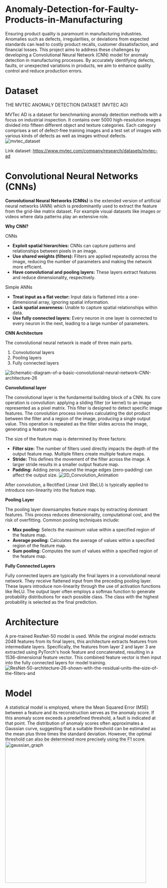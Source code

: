 # Anomaly-Detection-for-Faulty-Products-in-Manufacturing

Ensuring product quality is paramount in manufacturing industries. Anomalies such as defects, irregularities, or deviations from expected standards can lead to costly product recalls, customer dissatisfaction, and financial losses. This project aims to address these challenges by developing a Convolutional Neural Network (CNN) model for anomaly detection in manufacturing processes. By accurately identifying defects, faults, or unexpected variations in products, we aim to enhance quality control and reduce production errors.

# Dataset

THE MVTEC ANOMALY DETECTION DATASET (MVTEC AD)

MVTec AD is a dataset for benchmarking anomaly detection methods with a focus on industrial inspection. It contains over 5000 high-resolution images divided into fifteen different object and texture categories. Each category comprises a set of defect-free training images and a test set of images with various kinds of defects as well as images without defects.
![mvtec_dataset](https://github.com/user-attachments/assets/5278cb86-2345-4aa9-b381-cdfc4ac311ae)

Link dataset: https://www.mvtec.com/company/research/datasets/mvtec-ad

# Convolutional Neural Networks (CNNs)
**Convolutional Neural Networks (CNNs)** is the extended version of artificial neural networks (ANN) which is predominantly used to extract the feature from the grid-like matrix dataset. For example visual datasets like images or videos where data patterns play an extensive role.

**Why CNN?**

CNNs

* **Exploit spatial hierarchies:** CNNs can capture patterns and relationships between pixels in an image. 
* **Use shared weights (filters):** Filters are applied repeatedly across the image, reducing the number of parameters and making the network more efficient.
* **Have convolutional and pooling layers:** These layers extract features and reduce dimensionality, respectively.

Simple ANNs
 
* **Treat input as a flat vector:** Input data is flattened into a one-dimensional array, ignoring spatial information.
* **Lack spatial awareness:** Unable to capture spatial relationships within data.
* **Use fully connected layers:** Every neuron in one layer is connected to every neuron in the next, leading to a large number of parameters. 


**CNN Architecture**

The convolutional neural network is made of three main parts.
1) Convolutional layers
2) Pooling layers
3) Fully connected layers

![Schematic-diagram-of-a-basic-convolutional-neural-network-CNN-architecture-26](https://github.com/user-attachments/assets/c28dda9d-ed47-4fda-a634-d12b406fe867)

**Convolutional layer**

The convolutional layer is the fundamental building block of a CNN. Its core operation is convolution: applying a sliding filter (or kernel) to an image represented as a pixel matrix. This filter is designed to detect specific image features. The convolution process involves calculating the dot product between the filter and a region of the image, producing a single output value. This operation is repeated as the filter slides across the image, generating a feature map.

The size of the feature map is determined by three factors:

* **Filter size:** The number of filters used directly impacts the depth of the output feature map. Multiple filters create multiple feature maps.
* **Stride:** This defines the movement of the filter across the image. A larger stride results in a smaller output feature map.
* **Padding:** Adding zeros around the image edges (zero-padding) can affect the output size.
![2D_Convolution_Animation](https://github.com/user-attachments/assets/4dc1b2ff-252f-4d4d-9464-f24ffffa1686) 

After convolution, a Rectified Linear Unit (ReLU) is typically applied to introduce non-linearity into the feature map. 

**Pooling Layer**

The pooling layer downsamples feature maps by extracting dominant features. This process reduces dimensionality, computational cost, and the risk of overfitting. Common pooling techniques include:

* **Max pooling:** Selects the maximum value within a specified region of the feature map.
* **Average pooling:** Calculates the average of values within a specified region of the feature map. 
* **Sum pooling:** Computes the sum of values within a specified region of the feature map. 

**Fully Connected Layers**

Fully connected layers are typically the final layers in a convolutional neural network. They receive flattened input from the preceding pooling layer. These layers introduce non-linearity through the use of activation functions like ReLU. The output layer often employs a softmax function to generate probability distributions for each possible class. The class with the highest probability is selected as the final prediction. 

# Architecture

A pre-trained ResNet-50 model is used. While the original model extracts 2048 features from its final layers, this architecture extracts features from intermediate layers. Specifically, the features from layer 2 and layer 3 are extracted using PyTorch's hook feature and concatenated, resulting in a 1536-dimensional feature vector. This combined feature vector is then input into the fully connected layers for model training. 
![ResNet-50-architecture-26-shown-with-the-residual-units-the-size-of-the-filters-and](https://github.com/user-attachments/assets/fe74e5a8-61bf-4e41-8ae1-afca879381d5)

# Model
A statistical model is employed, where the Mean Squared Error (MSE) between a feature and its reconstruction serves as the anomaly score. If this anomaly score exceeds a predefined threshold, a fault is indicated at that point. The distribution of anomaly scores often approximates a Gaussian curve, suggesting that a suitable threshold can be estimated as the mean plus three times the standard deviation. However, the optimal threshold can also be determined more precisely using the F1 score. 
<img width="452" alt="gaussian_graph" src="https://github.com/user-attachments/assets/73cf695e-8793-46b5-8790-1ac5155d33a0">
